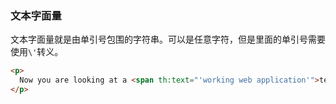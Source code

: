 ### 文本字面量

文本字面量就是由单引号包围的字符串。可以是任意字符，但是里面的单引号需要使用`\'`转义。
```html
<p>
  Now you are looking at a <span th:text="'working web application'">template file</span>.
</p>
```